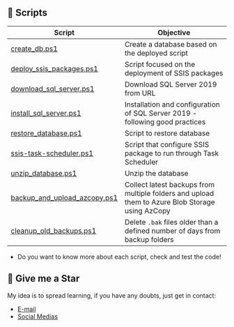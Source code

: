 ## 🧾 Scripts
| Script | Objective |
|---|---|
| [create_db.ps1](/sql-server/create_db.ps1) | Create a database based on the deployed script |
| [deploy_ssis_packages.ps1](/sql-server/deploy_ssis_packages.ps1) | Script focused on the deployment of SSIS packages |
| [download_sql_server.ps1](/sql-server/download_sql_server.ps1) | Download SQL Server 2019 from URL |
| [install_sql_server.ps1](/sql-server/install_sql_server.ps1) | Installation and configuration of SQL Server 2019 - following good practices |
| [restore_database.ps1](/sql-server/restore_database.ps1) | Script to restore database |
| [ssis-task-scheduler.ps1](/sql-server/ssis-task-scheduler.ps1) | Script that configure SSIS package to run through Task Scheduler |
| [unzip_database.ps1](/sql-server/unzip_database.ps1) | Unzip the database |
| [backup_and_upload_azcopy.ps1](/sql-server/backup_and_upload_azcopy.ps1) | Collect latest backups from multiple folders and upload them to Azure Blob Storage using AzCopy |
| [cleanup_old_backups.ps1](/sql-server/cleanup_old_backups.ps1) | Delete `.bak` files older than a defined number of days from backup folders |

- Do you want to know more about each script, check and test the code!

## 🏅 Give me a Star
My idea is to spread learning, if you have any doubts, just get in contact: 
- [E-mail](lorenzouriel@gmail.com)
- [Social Medias](https://linktr.ee/lorenzo_uriel)